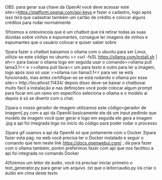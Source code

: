 OBS: para gerar sua chave da OpenAI você deve acessar este site>>https://platform.openai.com/api-keys e fazer o cadastro, logo após isso terá que cadastrar também um cartão de crédito e colocar alguns créditos para rodar normalmente 

  

1)fizemos a ontovinicola que é um chatbot que irá retirar todas as suas dúvidas sobre vinhos e espumantes, consegue ler imagens de vinhos e espumantes que o usuário colocar e quiser saber sobre 

1)para fazer o chatbot baixamos o ollama com o ubuntu para ser Linux, utiliza-se este código no ubuntu >> curl -fsSL https://ollama.com/install.sh | sh<< para baixar o ollama logo em seguida usar o comando>>ollama pull lama3.1<< e >>ollama pull llava<< um para texto e outro para ler a imagem, logo após isso só usar >>ollama run llama3.1<< para ver se está funcionado, mas antes certifique-se se está rodando o ollama por esse site>> http://localhost:11434/ 
depois disso deve-se baixar o chatboxai muito fácil a instalação e nas definições você pode colocar algum prompt para focar em um ramo em específico seleciona o ollama e o modelo aí depois é só se divertir com o chat. 

  
2)para o nosso gerador de imagem utilizamos este código>gerador de imagem[.py com a api da OpenAI basicamente ele dá um input pedindo que modelo de imagem você quer gerar e logo em seguida ele gera a imagem .jpg a api foi integrada logo no início do código para poder rodar o processo 

  
3)para gif usamos a api da OpenAI só que juntamente com o Docker 
3)para fazer esta pág. na web você precisa ter o Docker instalado e seguir o comando que tem neste link https://docs.openwebui.com/ , dá para fazer com o ollama também, porém preferimos fazer com api que nos facilitou a api foi integrada no comando Docker  

4)fizemos um leitor de áudio, você irá precisar iniciar primeiro o text_generator.py para gerar um arquivo .txt que o leitorcaudio.py irá criar o áudio em cima deste texto 

 
